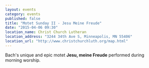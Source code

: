 ```yaml
---
layout: events
category: events
published: false
title: "Motet Sunday II - Jesu Meine Freude"
date: "2015-04-06 09:30"
location_name: Christ Church Lutheran
location_address: "3244 34th Ave S, Minneapolis, MN 55406"
location_url: "http://www.christchurchluth.org/map.html"
---
```


Bach's unique and epic motet **Jesu, meine Freude** performed during morning worship.